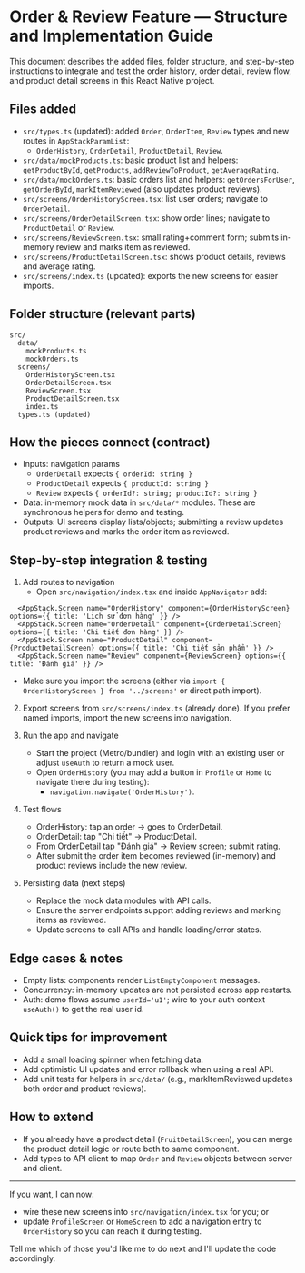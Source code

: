 # Order & Review Feature — Structure and Implementation Guide

This document describes the added files, folder structure, and step-by-step instructions to integrate and test the order history, order detail, review flow, and product detail screens in this React Native project.

## Files added

- `src/types.ts` (updated): added `Order`, `OrderItem`, `Review` types and new routes in `AppStackParamList`:
  - `OrderHistory`, `OrderDetail`, `ProductDetail`, `Review`.
- `src/data/mockProducts.ts`: basic product list and helpers: `getProductById`, `getProducts`, `addReviewToProduct`, `getAverageRating`.
- `src/data/mockOrders.ts`: basic orders list and helpers: `getOrdersForUser`, `getOrderById`, `markItemReviewed` (also updates product reviews).
- `src/screens/OrderHistoryScreen.tsx`: list user orders; navigate to `OrderDetail`.
- `src/screens/OrderDetailScreen.tsx`: show order lines; navigate to `ProductDetail` or `Review`.
- `src/screens/ReviewScreen.tsx`: small rating+comment form; submits in-memory review and marks item as reviewed.
- `src/screens/ProductDetailScreen.tsx`: shows product details, reviews and average rating.
- `src/screens/index.ts` (updated): exports the new screens for easier imports.

## Folder structure (relevant parts)

```
src/
  data/
    mockProducts.ts
    mockOrders.ts
  screens/
    OrderHistoryScreen.tsx
    OrderDetailScreen.tsx
    ReviewScreen.tsx
    ProductDetailScreen.tsx
    index.ts
  types.ts (updated)
```

## How the pieces connect (contract)

- Inputs: navigation params
  - `OrderDetail` expects `{ orderId: string }`
  - `ProductDetail` expects `{ productId: string }`
  - `Review` expects `{ orderId?: string; productId?: string }`
- Data: in-memory mock data in `src/data/*` modules. These are synchronous helpers for demo and testing.
- Outputs: UI screens display lists/objects; submitting a review updates product reviews and marks the order item as reviewed.

## Step-by-step integration & testing

1. Add routes to navigation
   - Open `src/navigation/index.tsx` and inside `AppNavigator` add:

```tsx
  <AppStack.Screen name="OrderHistory" component={OrderHistoryScreen} options={{ title: 'Lịch sử đơn hàng' }} />
  <AppStack.Screen name="OrderDetail" component={OrderDetailScreen} options={{ title: 'Chi tiết đơn hàng' }} />
  <AppStack.Screen name="ProductDetail" component={ProductDetailScreen} options={{ title: 'Chi tiết sản phẩm' }} />
  <AppStack.Screen name="Review" component={ReviewScreen} options={{ title: 'Đánh giá' }} />
```

   - Make sure you import the screens (either via `import { OrderHistoryScreen } from '../screens'` or direct path import).

2. Export screens from `src/screens/index.ts` (already done). If you prefer named imports, import the new screens into navigation.

3. Run the app and navigate
   - Start the project (Metro/bundler) and login with an existing user or adjust `useAuth` to return a mock user.
   - Open `OrderHistory` (you may add a button in `Profile` or `Home` to navigate there during testing):
     - `navigation.navigate('OrderHistory')`.

4. Test flows
   - OrderHistory: tap an order → goes to OrderDetail.
   - OrderDetail: tap "Chi tiết" → ProductDetail.
   - From OrderDetail tap "Đánh giá" → Review screen; submit rating.
   - After submit the order item becomes reviewed (in-memory) and product reviews include the new review.

5. Persisting data (next steps)
   - Replace the mock data modules with API calls.
   - Ensure the server endpoints support adding reviews and marking items as reviewed.
   - Update screens to call APIs and handle loading/error states.

## Edge cases & notes

- Empty lists: components render `ListEmptyComponent` messages.
- Concurrency: in-memory updates are not persisted across app restarts.
- Auth: demo flows assume `userId='u1'`; wire to your auth context `useAuth()` to get the real user id.

## Quick tips for improvement

- Add a small loading spinner when fetching data.
- Add optimistic UI updates and error rollback when using a real API.
- Add unit tests for helpers in `src/data/` (e.g., markItemReviewed updates both order and product reviews).

## How to extend

- If you already have a product detail (`FruitDetailScreen`), you can merge the product detail logic or route both to same component.
- Add types to API client to map `Order` and `Review` objects between server and client.

---

If you want, I can now:
- wire these new screens into `src/navigation/index.tsx` for you; or
- update `ProfileScreen` or `HomeScreen` to add a navigation entry to `OrderHistory` so you can reach it during testing.

Tell me which of those you'd like me to do next and I'll update the code accordingly.
